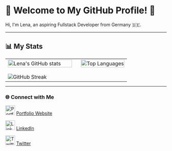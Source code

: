 # 🌟 Welcome to My GitHub Profile! 🌟

Hi, I'm Lena, an aspiring Fullstack Developer from Germany 🇩🇪.  

---

## 📊 My Stats

<div align="center">
    <table style="width: 100%; max-width: 800px; margin: auto;">
        <tr>
            <!-- Linker Container: GitHub Stats und GitHub Streaks -->
            <td style="vertical-align: top; padding-right: 20px; width: 60%;">
                <div style="margin-bottom: 20px;">
                    <img src="https://github-readme-stats.vercel.app/api?username=Lenam0n&show_icons=true&theme=material-palenight" alt="Lena's GitHub stats" width="100%">
                </div>
                <div>
<img src="https://streak-stats.demolab.com?user=Lenam0n&theme=material-palenight&date_format=M%20j%5B%2C%20Y%5D&mode=weekly" alt="GitHub Streak" />
                </div>
            </td>
            <!-- Rechter Container: Top Languages -->
            <td style="vertical-align: top; width: 40%;">
                <img src="https://github-readme-stats.vercel.app/api/top-langs/?username=Lenam0n&langs_count=8&theme=material-palenight&hide=Shaderlab,HLSL,HTML,CSS" alt="Top Languages" width="100%">
            </td>
        </tr>
    </table>
</div>

---

### 🌐 Connect with Me
<div >
    <p>
        <img src="https://img.icons8.com/ios-filled/50/000000/web-design.png" alt="Portfolio Icon" width="30px" />
        <a href="https://lenam0n.net" target="_blank">Portfolio Website</a>
    </p>
    <p>
        <img src="https://img.icons8.com/ios-filled/50/0077b5/linkedin.png" alt="LinkedIn Icon" width="30px" />
        <a href="https://www.linkedin.com/in/lenam0n/" target="_blank">LinkedIn</a>
    </p>
    <p>
        <img src="https://img.icons8.com/ios-filled/50/1da1f2/twitter.png" alt="Twitter Icon" width="30px" />
        <a href="https://x.com/Lenam0n" target="_blank">Twitter</a>
    </p>
</div>
